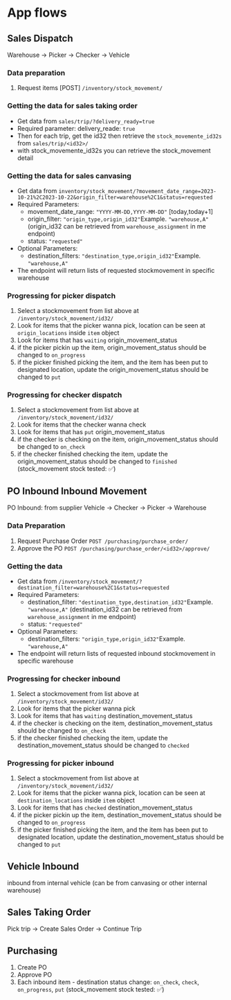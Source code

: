 # App flows

## Sales Dispatch

Warehouse -> Picker -> Checker -> Vehicle

### Data preparation

1. Request items [POST] `/inventory/stock_movement/`

### Getting the data for sales taking order

- Get data from `sales/trip/?delivery_ready=true`
- Required parameter: delivery_reade: `true`
- Then for each trip, get the id32 then retrieve the `stock_movemente_id32s` from `sales/trip/<id32>/`
- with stock_movemente_id32s you can retrieve the stock_movement detail

### Getting the data for sales canvasing

- Get data from `inventory/stock_movement/?movement_date_range=2023-10-21%2C2023-10-22&origin_filter=warehouse%2C1&status=requested`
- Required Parameters:
  - movement_date_range: `"YYYY-MM-DD,YYYY-MM-DD"` [today,today+1]
  - origin_filter: `"origin_type,origin_id32"`Example. `"warehouse,A"` (origin_id32 can be retrieved from `warehouse_assignment` in me endpoint)
  - status: `"requested"`
- Optional Parameters:
  - destination_filters: `"destination_type,origin_id32"`Example. `"warehouse,A"`
- The endpoint will return lists of requested stockmovement in specific warehouse

### Progressing for picker dispatch

1. Select a stockmovement from list above at `/inventory/stock_movement/id32/`
2. Look for items that the picker wanna pick, location can be seen at `origin_locations` inside `item` object
3. Look for items that has `waiting` origin_movement_status
4. if the picker pickin up the item, origin_movement_status should be changed to `on_progress`
5. if the picker finished picking the item, and the item has been put to designated location, update the origin_movement_status should be changed to `put`

### Progressing for checker dispatch

1. Select a stockmovement from list above at `/inventory/stock_movement/id32/`
2. Look for items that the checker wanna check
3. Look for items that has `put` origin_movement_status
4. if the checker is checking on the item, origin_movement_status should be changed to `on_check`
5. if the checker finished checking the item, update the origin_movement_status should be changed to `finished`
(stock_movement stock tested: ✅)

## PO Inbound Inbound Movement

PO Inbound: from supplier
Vehicle -> Checker -> Picker -> Warehouse

### Data Preparation

1. Request Purchase Order `POST /purchasing/purchase_order/`
2. Approve the PO `POST /purchasing/purchase_order/<id32>/approve/`

### Getting the data

- Get data from `/inventory/stock_movement/?destination_filter=warehouse%2C1&status=requested`
- Required Parameters:
  - destination_filter: `"destination_type,destination_id32"`Example. `"warehouse,A"` (destination_id32 can be retrieved from `warehouse_assignment` in me endpoint)
  - status: `"requested"`
- Optional Parameters:
  - destination_filters: `"origin_type,origin_id32"`Example. `"warehouse,A"`
- The endpoint will return lists of requested inbound stockmovement in specific warehouse

### Progressing for checker inbound

1. Select a stockmovement from list above at `/inventory/stock_movement/id32/`
2. Look for items that the picker wanna pick
3. Look for items that has `waiting` destination_movement_status
4. if the checker is checking on the item, destination_movement_status should be changed to `on_check`
5. if the checker finished checking the item, update the destination_movement_status should be changed to `checked`

### Progressing for picker inbound

1. Select a stockmovement from list above at `/inventory/stock_movement/id32/`
2. Look for items that the picker wanna pick, location can be seen at `destination_locations` inside `item` object
3. Look for items that has `checked` destination_movement_status
4. if the picker pickin up the item, destination_movement_status should be changed to `on_progress`
5. if the picker finished picking the item, and the item has been put to designated location, update the destination_movement_status should be changed to `put`

## Vehicle Inbound

inbound from internal vehicle (can be from canvasing or other internal warehouse)

## Sales Taking Order

Pick trip -> Create Sales Order -> Continue Trip

## Purchasing

1. Create PO
2. Approve PO
3. Each inbound item - destination status change: `on_check`, `check`, `on_progress`, `put`
(stock_movement stock tested: ✅)
